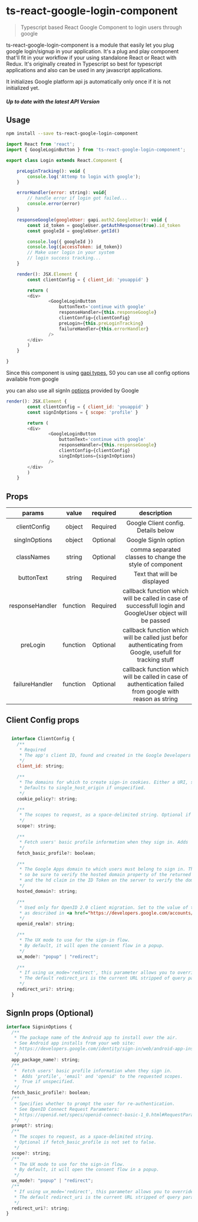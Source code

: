 # ts-react-google-login-component
> Typescript based React Google Component to login users through google

ts-react-google-login-component is a module that easily let you plug google login/signup in your application. It's a plug and
play component that'll fit in your workflow if your using standalone React or
React with Redux. It's originally created in Typescript so best for typescript applications and also can be used in any javascript applications.

It initializes Google platform api js automatically only once if it is not initialized yet.


##### Up to date with the latest API Version

## Usage
```bash
npm install --save ts-react-google-login-component
```
```js
import React from 'react';
import { GoogleLoginButton } from 'ts-react-google-login-component';

export class Login extends React.Component {

    preLoginTracking(): void {
        console.log('Attemp to login with google');
    }

    errorHandler(error: string): void{
        // handle error if login got failed...
        console.error(error)
    }

    responseGoogle(googleUser: gapi.auth2.GoogleUser): void {
        const id_token = googleUser.getAuthResponse(true).id_token
        const googleId = googleUser.getId()

        console.log({ googleId })
        console.log({accessToken: id_token})
        // Make user login in your system
        // login success tracking...
    }

    render(): JSX.Element {
        const clientConfig = { client_id: 'youappid' }

        return (
        <div>
                <GoogleLoginButton
                    buttonText='continue with google'
                    responseHandler={this.responseGoogle}
                    clientConfig={clientConfig}
                    preLogin={this.preLoginTracking}
                    failureHandler={this.errorHandler}
                />
        </div>
        )
    }

}
```

Since this component is using [gapi types](https://developers.google.com/api-client-library/javascript/reference/referencedocs#gapiauth2clientconfig), S0 you can use all config options available from google

you can also use all signIn [options](https://openid.net/specs/openid-connect-basic-1_0.html#RequestParameters) provided by Google
```js
render(): JSX.Element {
        const clientConfig = { client_id: 'youappid' }
        const signInOptions = { scope: 'profile' }

        return (
        <div>
                <GoogleLoginButton
                    buttonText='continue with google'
                    responseHandler={this.responseGoogle}
                    clientConfig={clientConfig}
                    singInOptions={signInOptions}
                />
        </div>
        )
    }
```
## Props
|    params    |   value  |     required        |   description    |
|:------------:|:--------:|:------------------------------------:|:----------------:|
|    clientConfig |  object  |  Required |  Google Client config. Details below|
|    singInOptions    |  object  |  Optional  |  Google SignIn option|
| classNames |  string  | Optional | comma separated classes to change the style of component |
| buttonText  |  string  |   Required  | Text that will be displayed |
| responseHandler |  function  |  Required | callback function which will be called in case of successfull login and GoogleUser object will be passed |
| preLogin |  function  |  Optional | callback function which will be called just befor authenticating from Google, usefull for tracking stuff|
| failureHandler |  function  |  Optional | callback function which will be called in case of authentication failed from google with reason as string

## Client Config props
```js

  interface ClientConfig {
    /**
     * Required
     * The app's client ID, found and created in the Google Developers Console.
     */
    client_id: string;

    /**
     * The domains for which to create sign-in cookies. Either a URI, single_host_origin, or none.
     * Defaults to single_host_origin if unspecified.
     */
    cookie_policy?: string;

    /**
     * The scopes to request, as a space-delimited string. Optional if fetch_basic_profile is not set to false.
     */
    scope?: string;

    /**
     * Fetch users' basic profile information when they sign in. Adds 'profile' and 'email' to the requested scopes. True if unspecified.
     */
    fetch_basic_profile?: boolean;

    /**
     * The Google Apps domain to which users must belong to sign in. This is susceptible to modification by clients,
     * so be sure to verify the hosted domain property of the returned user. Use GoogleUser.getHostedDomain() on the client,
     * and the hd claim in the ID Token on the server to verify the domain is what you expected.
     */
    hosted_domain?: string;

    /**
     * Used only for OpenID 2.0 client migration. Set to the value of the realm that you are currently using for OpenID 2.0,
     * as described in <a href="https://developers.google.com/accounts/docs/OpenID#openid-connect">OpenID 2.0 (Migration)</a>.
     */
    openid_realm?: string;

    /**
     * The UX mode to use for the sign-in flow.
     * By default, it will open the consent flow in a popup.
     */
    ux_mode?: "popup" | "redirect";

    /**
     * If using ux_mode='redirect', this parameter allows you to override the default redirect_uri that will be used at the end of the consent flow.
     * The default redirect_uri is the current URL stripped of query parameters and hash fragment.
     */
    redirect_uri?: string;
  }
  ```

  ## SignIn props (Optional)
  ```js
 interface SigninOptions {
    /**
     * The package name of the Android app to install over the air.
     * See Android app installs from your web site:
     * https://developers.google.com/identity/sign-in/web/android-app-installs
     */
    app_package_name?: string;
    /**
     * 	Fetch users' basic profile information when they sign in.
     * 	Adds 'profile', 'email' and 'openid' to the requested scopes.
     * 	True if unspecified.
     */
    fetch_basic_profile?: boolean;
    /**
     * Specifies whether to prompt the user for re-authentication.
     * See OpenID Connect Request Parameters:
     * https://openid.net/specs/openid-connect-basic-1_0.html#RequestParameters
     */
    prompt?: string;
    /**
     * The scopes to request, as a space-delimited string.
     * Optional if fetch_basic_profile is not set to false.
     */
    scope?: string;
    /**
     * The UX mode to use for the sign-in flow.
     * By default, it will open the consent flow in a popup.
     */
    ux_mode?: "popup" | "redirect";
    /**
     * If using ux_mode='redirect', this parameter allows you to override the default redirect_uri that will be used at the end of the consent flow.
     * The default redirect_uri is the current URL stripped of query parameters and hash fragment.
     */
    redirect_uri?: string;
  }
  ```
